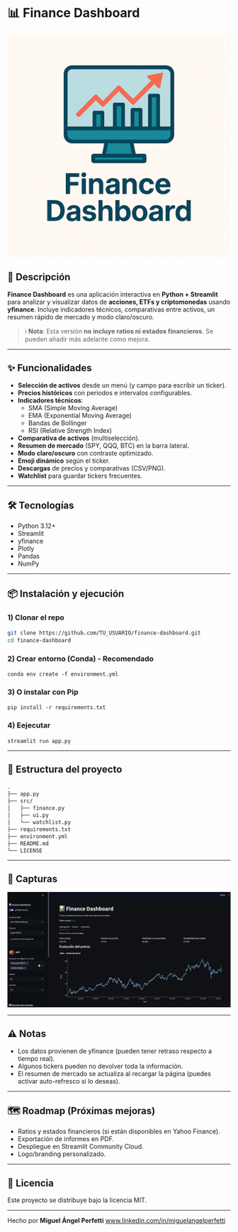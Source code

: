 # 📊 Finance Dashboard

![Finance Dashboard](https://github.com/PERFETTI00/finance-dashboard/blob/main/16dc0a25-9b8e-47e8-88d8-337f1718e165.png)

## 🚀 Descripción
**Finance Dashboard** es una aplicación interactiva en **Python + Streamlit** para analizar y visualizar datos de **acciones, ETFs y criptomonedas** usando **yfinance**. Incluye indicadores técnicos, comparativas entre activos, un resumen rápido de mercado y modo claro/oscuro.

> ℹ️ **Nota**: Esta versión **no incluye ratios ni estados financieros**. Se pueden añadir más adelante como mejora.

---

## ✨ Funcionalidades

- **Selección de activos** desde un menú (y campo para escribir un ticker).
- **Precios históricos** con periodos e intervalos configurables.
- **Indicadores técnicos**:
  - SMA (Simple Moving Average)
  - EMA (Exponential Moving Average)
  - Bandas de Bollinger
  - RSI (Relative Strength Index)
- **Comparativa de activos** (multiselección).
- **Resumen de mercado** (SPY, QQQ, BTC) en la barra lateral.
- **Modo claro/oscuro** con contraste optimizado.
- **Emoji dinámico** según el ticker.
- **Descargas** de precios y comparativas (CSV/PNG).
- **Watchlist** para guardar tickers frecuentes.

---

## 🛠 Tecnologías

- Python 3.12+
- Streamlit
- yfinance
- Plotly
- Pandas
- NumPy

---

## 📦 Instalación y ejecución

### 1) Clonar el repo
```bash
git clone https://github.com/TU_USUARIO/finance-dashboard.git
cd finance-dashboard
```

### 2) Crear entorno (Conda) - Recomendado
```
conda env create -f environment.yml
```

### 3) O instalar con Pip
```
pip install -r requirements.txt
```

### 4) Eejecutar
```
streamlit run app.py
```

---

## 📂 Estructura del proyecto
```
.
├── app.py
├── src/
│   ├── finance.py
│   ├── ui.py
│   └── watchlist.py
├── requirements.txt
├── environment.yml
├── README.md
└── LICENSE
```


---

## 📸 Capturas
![Modo Oscuro](https://github.com/PERFETTI00/finance-dashboard/blob/main/Captura%20de%20pantalla%202025-08-11%20a%20las%200.28.27.png)

---

## ⚠️ Notas
- Los datos provienen de yfinance (pueden tener retraso respecto a tiempo real).
- Algunos tickers pueden no devolver toda la información.
- El resumen de mercado se actualiza al recargar la página (puedes activar auto-refresco si lo deseas).

---

## 🗺️ Roadmap (Próximas mejoras)
- Ratios y estados financieros (si están disponibles en Yahoo Finance).
- Exportación de informes en PDF.
- Despliegue en Streamlit Community Cloud.
- Logo/branding personalizado.

---

## 📄 Licencia
Este proyecto se distribuye bajo la licencia MIT.

---

Hecho por **Miguel Ángel Perfetti** www.linkedin.com/in/miguelangelperfetti
